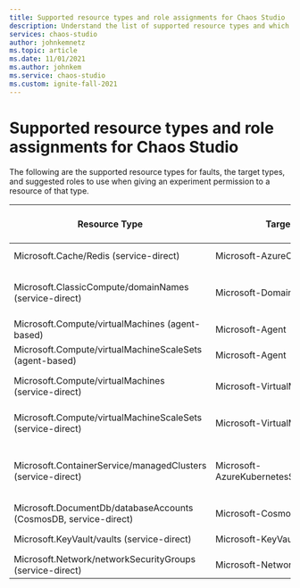 ```yaml
---
title: Supported resource types and role assignments for Chaos Studio
description: Understand the list of supported resource types and which role assignment is needed to enable an experiment to run a fault against that resource type.
services: chaos-studio
author: johnkemnetz
ms.topic: article
ms.date: 11/01/2021
ms.author: johnkem
ms.service: chaos-studio
ms.custom: ignite-fall-2021
---
```


# Supported resource types and role assignments for Chaos Studio

The following are the supported resource types for faults, the target types, and suggested roles to use when giving an experiment permission to a resource of that type.

| Resource Type | Target name | Suggested role assignment |
| - | - | - |
| Microsoft.Cache/Redis (service-direct) | Microsoft-AzureCacheForRedis | Redis Cache Contributor |
| Microsoft.ClassicCompute/domainNames (service-direct) | Microsoft-DomainNames | Classic Virtual Machine Contributor |
| Microsoft.Compute/virtualMachines (agent-based) | Microsoft-Agent | Reader |
| Microsoft.Compute/virtualMachineScaleSets (agent-based) | Microsoft-Agent | Reader |
| Microsoft.Compute/virtualMachines (service-direct) | Microsoft-VirtualMachine | Virtual Machine Contributor |
| Microsoft.Compute/virtualMachineScaleSets (service-direct) | Microsoft-VirtualMachineScaleSet | Virtual Machine Contributor |
| Microsoft.ContainerService/managedClusters (service-direct) | Microsoft-AzureKubernetesServiceChaosMesh | Azure Kubernetes Service Cluster User Role |
| Microsoft.DocumentDb/databaseAccounts (CosmosDB, service-direct) | Microsoft-CosmosDB | Cosmos DB Operator |
| Microsoft.KeyVault/vaults (service-direct) | Microsoft-KeyVault | Key Vault Administrator |
| Microsoft.Network/networkSecurityGroups (service-direct) | Microsoft-NetworkSecurityGroup | Network Contributor |
